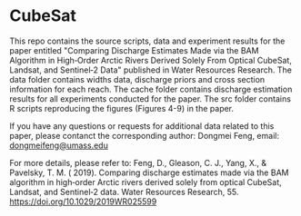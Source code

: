 # CubeSat
This repo contains the source scripts, data and experiment results for the paper entitled "Comparing Discharge Estimates Made via the BAM Algorithm in High‐Order Arctic Rivers Derived Solely From Optical CubeSat, Landsat, and Sentinel‐2 Data" published in Water Resources Research.
The data folder contains widths data, discharge priors and cross section information for each reach.
The cache folder contains discharge estimation results for all experiments conducted for the paper.
The src folder contains R scripts reproducing the figures (Figures 4-9) in the paper.

If you have any questions or requests for additional data related to this paper, please contanct the corresponding author:
Dongmei Feng, email: dongmeifeng@umass.edu

For more details, please refer to:
Feng, D., Gleason, C. J., Yang, X., & Pavelsky, T. M. ( 2019). Comparing discharge estimates made via the BAM algorithm in high‐order Arctic rivers derived solely from optical CubeSat, Landsat, and Sentinel‐2 data. Water Resources Research, 55. https://doi.org/10.1029/2019WR025599
